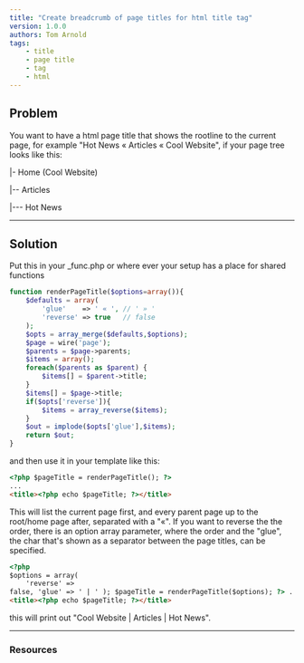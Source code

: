 ```yaml
---
title: "Create breadcrumb of page titles for html title tag"
version: 1.0.0
authors: Tom Arnold
tags:
    - title
    - page title
    - tag
    - html
---
```


## Problem

You want to have a html page title that shows the rootline to the current page, for example "Hot News « Articles « Cool Website", if your page tree looks like this:

|- Home (Cool Website)

|-- Articles

|--- Hot News

---

## Solution

Put this in your \_func.php or where ever your setup has a place for shared functions

```php
function renderPageTitle($options=array()){
	$defaults = array(
		'glue'    => ' « ', // ' » '
		'reverse' => true   // false
	);
	$opts = array_merge($defaults,$options);
	$page = wire('page');
	$parents = $page->parents;
	$items = array();
	foreach($parents as $parent) {
		$items[] = $parent->title;
	}
	$items[] = $page->title;
	if($opts['reverse']){
		$items = array_reverse($items);
	}
	$out = implode($opts['glue'],$items);
	return $out;
}
```

and then use it in your template like this:

```html
<?php $pageTitle = renderPageTitle(); ?>
...
<title><?php echo $pageTitle; ?></title>
```

This will list the current page first, and every parent page up to the root/home page after, separated with a "«". If you want to reverse the the order, there is an option array parameter, where the order and the "glue", the char that's shown as a separator between the page titles, can be specified.

```html
<?php
$options = array(
	'reverse' =>
false, 'glue' => ' | ' ); $pageTitle = renderPageTitle($options); ?> ...
<title><?php echo $pageTitle; ?></title>
```

this will print out "Cool Website | Articles | Hot News".

---

### Resources
